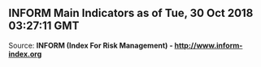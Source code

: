 ## INFORM Main Indicators as of Tue, 30 Oct 2018 03:27:11 GMT

Source: **INFORM (Index For Risk Management) - http://www.inform-index.org**